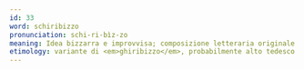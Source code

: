 ```yaml
---
id: 33
word: schiribizzo
pronunciation: schi-ri-bìz-zo
meaning: Idea bizzarra e improvvisa; composizione letteraria originale e bizzarra; oggetto di forma bizzarra
etimology: variante di <em>ghiribizzo</em>, probabilmente alto tedesco antico <em>krebiz</em> ("gambero")
---
```

